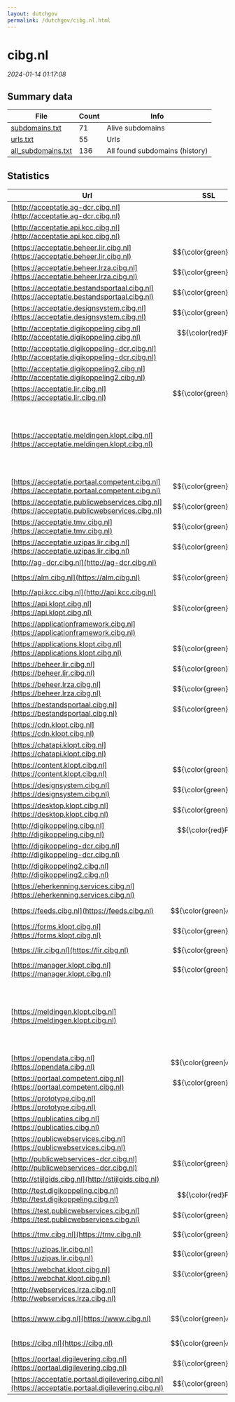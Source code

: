 ```yaml
---
layout: dutchgov
permalink: /dutchgov/cibg.nl.html
---
```



# cibg.nl
*2024-01-14 01:17:08*
## Summary data


| File       | Count | Info |
|------------|-------|------|
|[subdomains.txt](/data/cibg.nl/subdomains.txt)|71|Alive subdomains|
|[urls.txt](/data/cibg.nl/urls.txt)|55|Urls|
|[all_subdomains.txt](/data/cibg.nl/all_subdomains.txt)|136|All found subdomains (history)|


## Statistics


| Url | SSL | Server | Cookie | HSTS | CSP | XFO | XXP | RP | Tech |Title |
|------------|-------|------|------|------|------|------|------|------|------|------|
|[http://acceptatie.ag-dcr.cibg.nl](http://acceptatie.ag-dcr.cibg.nl)| |BigIP| | | | | | :white_check_mark: |F5 BigIP||
|[http://acceptatie.api.kcc.cibg.nl](http://acceptatie.api.kcc.cibg.nl)| |BigIP| | | | | | :white_check_mark: |F5 BigIP||
|[https://acceptatie.beheer.lir.cibg.nl](https://acceptatie.beheer.lir.cibg.nl)| $${\color{green}A}$$ |-| |:white_check_mark: | :white_check_mark:| :white_check_mark: | :white_check_mark: | :white_check_mark: |HSTS||
|[https://acceptatie.beheer.lrza.cibg.nl](https://acceptatie.beheer.lrza.cibg.nl)| $${\color{green}A}$$ |-| |:white_check_mark: | :white_check_mark:| :white_check_mark: | :white_check_mark: | :white_check_mark: |HSTS||
|[https://acceptatie.bestandsportaal.cibg.nl](https://acceptatie.bestandsportaal.cibg.nl)| $${\color{green}A}$$ |-| |:white_check_mark: | :white_check_mark:| :white_check_mark: | :white_check_mark: | :white_check_mark: |HSTS|acceptatie.besta...|
|[https://acceptatie.designsystem.cibg.nl](https://acceptatie.designsystem.cibg.nl)| $${\color{green}A}$$ |-| |:white_check_mark: | :white_check_mark:| :white_check_mark: | :white_check_mark: | :white_check_mark: |HSTS||
|[http://acceptatie.digikoppeling.cibg.nl](http://acceptatie.digikoppeling.cibg.nl)| $${\color{red}F}$$ || | | | | | :white_check_mark: |||
|[http://acceptatie.digikoppeling-dcr.cibg.nl](http://acceptatie.digikoppeling-dcr.cibg.nl)| |BigIP| | | | | | :white_check_mark: |F5 BigIP||
|[http://acceptatie.digikoppeling2.cibg.nl](http://acceptatie.digikoppeling2.cibg.nl)| |BigIP| | | | | | :white_check_mark: |F5 BigIP||
|[https://acceptatie.lir.cibg.nl](https://acceptatie.lir.cibg.nl)| $${\color{green}A}$$ |-| |:white_check_mark: | :white_check_mark:| :white_check_mark: | :white_check_mark: | :white_check_mark: |HSTS||
|[https://acceptatie.meldingen.klopt.cibg.nl](https://acceptatie.meldingen.klopt.cibg.nl)| || | | | | | :white_check_mark: |Amazon ALB Amazon Web Services HSTS Microsoft ASP.NET|Object moved|
|[https://acceptatie.portaal.competent.cibg.nl](https://acceptatie.portaal.competent.cibg.nl)| $${\color{green}A}$$ |-| |:white_check_mark: | :white_check_mark:| :white_check_mark: | :white_check_mark: | :white_check_mark: |HSTS||
|[https://acceptatie.publicwebservices.cibg.nl](https://acceptatie.publicwebservices.cibg.nl)| $${\color{green}A}$$ |-| |:white_check_mark: | :white_check_mark:| :white_check_mark: | :white_check_mark: | :white_check_mark: |HSTS||
|[https://acceptatie.tmv.cibg.nl](https://acceptatie.tmv.cibg.nl)| $${\color{green}A}$$ |-| |:white_check_mark: | :white_check_mark:| :white_check_mark: | :white_check_mark: | :white_check_mark: |HSTS||
|[https://acceptatie.uzipas.lir.cibg.nl](https://acceptatie.uzipas.lir.cibg.nl)| $${\color{green}A}$$ |-| |:white_check_mark: | :white_check_mark:| :white_check_mark: | :white_check_mark: | :white_check_mark: |HSTS||
|[http://ag-dcr.cibg.nl](http://ag-dcr.cibg.nl)| |BigIP| | | | | | :white_check_mark: |F5 BigIP||
|[https://alm.cibg.nl](https://alm.cibg.nl)| $${\color{green}A}$$ |-| |:white_check_mark: | | :white_check_mark: | :white_check_mark: | :white_check_mark: |Basic HSTS||
|[http://api.kcc.cibg.nl](http://api.kcc.cibg.nl)| |BigIP| | | | | | :white_check_mark: |F5 BigIP||
|[https://api.klopt.cibg.nl](https://api.klopt.cibg.nl)| $${\color{green}A}$$ || | | | | | :white_check_mark: ||403 Forbidden|
|[https://applicationframework.cibg.nl](https://applicationframework.cibg.nl)| |-| | | | | | :white_check_mark: |Basic HSTS||
|[https://applications.klopt.cibg.nl](https://applications.klopt.cibg.nl)| $${\color{green}A}$$ ||:white_check_mark: | | | | | :white_check_mark: |PHP|Agent Desktop Ap...|
|[https://beheer.lir.cibg.nl](https://beheer.lir.cibg.nl)| $${\color{green}A}$$ |-| |:white_check_mark: | :white_check_mark:| :white_check_mark: | :white_check_mark: | :white_check_mark: |HSTS||
|[https://beheer.lrza.cibg.nl](https://beheer.lrza.cibg.nl)| $${\color{green}A}$$ |-| |:white_check_mark: | :white_check_mark:| :white_check_mark: | :white_check_mark: | :white_check_mark: |HSTS||
|[https://bestandsportaal.cibg.nl](https://bestandsportaal.cibg.nl)| $${\color{green}A}$$ |-| |:white_check_mark: | :white_check_mark:| :white_check_mark: | :white_check_mark: | :white_check_mark: |HSTS|bestandsportaal....|
|[https://cdn.klopt.cibg.nl](https://cdn.klopt.cibg.nl)| || | | | | | :white_check_mark: ||403 Forbidden|
|[https://chatapi.klopt.cibg.nl](https://chatapi.klopt.cibg.nl)| || | | | | | :white_check_mark: ||403 Forbidden|
|[https://content.klopt.cibg.nl](https://content.klopt.cibg.nl)| $${\color{green}A}$$ || | | | | | :white_check_mark: ||403 Forbidden|
|[https://designsystem.cibg.nl](https://designsystem.cibg.nl)| $${\color{green}A}$$ |-| |:white_check_mark: | | :white_check_mark: | :white_check_mark: | :white_check_mark: |HSTS|CIBG Design syst...|
|[https://desktop.klopt.cibg.nl](https://desktop.klopt.cibg.nl)| $${\color{green}A}$$ || | | | | | :white_check_mark: |PHP||
|[http://digikoppeling.cibg.nl](http://digikoppeling.cibg.nl)| $${\color{red}F}$$ || | | | | | :white_check_mark: |||
|[http://digikoppeling-dcr.cibg.nl](http://digikoppeling-dcr.cibg.nl)| |BigIP| | | | | | :white_check_mark: |F5 BigIP||
|[http://digikoppeling2.cibg.nl](http://digikoppeling2.cibg.nl)| |BigIP| | | | | | :white_check_mark: |F5 BigIP||
|[https://eherkenning.services.cibg.nl](https://eherkenning.services.cibg.nl)| || | | | | | :white_check_mark: |HSTS|302 Found|
|[https://feeds.cibg.nl](https://feeds.cibg.nl)| $${\color{green}A+}$$ |nginx| |:white_check_mark: | | :white_check_mark: | :white_check_mark: | :white_check_mark: |HSTS Nginx||
|[https://forms.klopt.cibg.nl](https://forms.klopt.cibg.nl)| $${\color{green}A}$$ || | | | | | :white_check_mark: ||404 Not Found|
|[https://lir.cibg.nl](https://lir.cibg.nl)| $${\color{green}A}$$ |-| |:white_check_mark: | :white_check_mark:| :white_check_mark: | :white_check_mark: | :white_check_mark: |HSTS||
|[https://manager.klopt.cibg.nl](https://manager.klopt.cibg.nl)| $${\color{green}A}$$ ||:white_check_mark: | | | | | :white_check_mark: |||
|[https://meldingen.klopt.cibg.nl](https://meldingen.klopt.cibg.nl)| || | | | | | :white_check_mark: |Amazon ALB Amazon Web Services HSTS Microsoft ASP.NET|Object moved|
|[https://opendata.cibg.nl](https://opendata.cibg.nl)| $${\color{green}A+}$$ |nginx| |:white_check_mark: | | :white_check_mark: | :white_check_mark: | :white_check_mark: |HSTS Nginx||
|[https://portaal.competent.cibg.nl](https://portaal.competent.cibg.nl)| $${\color{green}A}$$ |-| |:white_check_mark: | :white_check_mark:| :white_check_mark: | :white_check_mark: | :white_check_mark: |HSTS||
|[https://prototype.cibg.nl](https://prototype.cibg.nl)| |-| | | | | | :white_check_mark: |Basic HSTS||
|[https://publicaties.cibg.nl](https://publicaties.cibg.nl)| || | | | | | :white_check_mark: |HSTS|404 - Not Found...|
|[https://publicwebservices.cibg.nl](https://publicwebservices.cibg.nl)| |-| | | | | | :white_check_mark: |HSTS||
|[http://publicwebservices-dcr.cibg.nl](http://publicwebservices-dcr.cibg.nl)| $${\color{green}A}$$ |BigIP| |:white_check_mark: | | :white_check_mark: | :white_check_mark: | :white_check_mark: |F5 BigIP||
|[http://stijlgids.cibg.nl](http://stijlgids.cibg.nl)| || | | | | | :white_check_mark: |||
|[http://test.digikoppeling.cibg.nl](http://test.digikoppeling.cibg.nl)| $${\color{red}F}$$ |-| | | | :white_check_mark: | :white_check_mark: | :white_check_mark: |||
|[https://test.publicwebservices.cibg.nl](https://test.publicwebservices.cibg.nl)| $${\color{green}A}$$ |-| |:white_check_mark: | | :white_check_mark: | :white_check_mark: | :white_check_mark: |HSTS||
|[https://tmv.cibg.nl](https://tmv.cibg.nl)| $${\color{green}A}$$ |-| |:white_check_mark: | | :white_check_mark: | :white_check_mark: | :white_check_mark: |HSTS||
|[https://uzipas.lir.cibg.nl](https://uzipas.lir.cibg.nl)| $${\color{green}A}$$ |-| |:white_check_mark: | | :white_check_mark: | :white_check_mark: | :white_check_mark: |HSTS|Landelijk Implan...|
|[https://webchat.klopt.cibg.nl](https://webchat.klopt.cibg.nl)| $${\color{green}A}$$ || | | | | | :white_check_mark: ||404 Not Found|
|[http://webservices.lrza.cibg.nl](http://webservices.lrza.cibg.nl)| |BigIP| | | | | | :white_check_mark: |F5 BigIP||
|[https://www.cibg.nl](https://www.cibg.nl)| $${\color{green}A+}$$ |nginx| |:white_check_mark: |:warning: | :white_check_mark: | :white_check_mark: | :white_check_mark: |Bloomreach HSTS Nginx|Home | CIBG|
|[https://cibg.nl](https://cibg.nl)| $${\color{green}A+}$$ |nginx| |:white_check_mark: |:warning: | :white_check_mark: | :white_check_mark: | :white_check_mark: |HSTS Nginx|301 Moved Perman...|
|[https://portaal.digilevering.cibg.nl](https://portaal.digilevering.cibg.nl)| $${\color{green}A}$$ |-| |:white_check_mark: | | :white_check_mark: | :white_check_mark: | :white_check_mark: |HSTS||
|[https://acceptatie.portaal.digilevering.cibg.nl](https://acceptatie.portaal.digilevering.cibg.nl)| $${\color{green}A}$$ |-| |:white_check_mark: | :white_check_mark:| :white_check_mark: | :white_check_mark: | :white_check_mark: |HSTS||